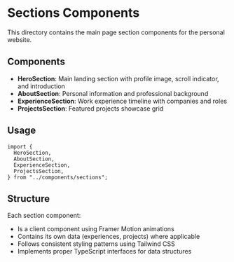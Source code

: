 # Sections Components

This directory contains the main page section components for the personal website.

## Components

- **HeroSection**: Main landing section with profile image, scroll indicator, and introduction
- **AboutSection**: Personal information and professional background
- **ExperienceSection**: Work experience timeline with companies and roles
- **ProjectsSection**: Featured projects showcase grid

## Usage

```tsx
import {
  HeroSection,
  AboutSection,
  ExperienceSection,
  ProjectsSection,
} from "../components/sections";
```

## Structure

Each section component:
- Is a client component using Framer Motion animations
- Contains its own data (experiences, projects) where applicable
- Follows consistent styling patterns using Tailwind CSS
- Implements proper TypeScript interfaces for data structures
